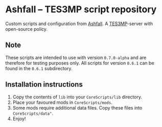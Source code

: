 # Ashfall – TES3MP script repository

Custom scripts and configuration from [Ashfall](https://ashfall.de). A
[TES3MP](https://tes3mp.com/)-server with open-source policy.

## Note

These scripts are intended to use with version `0.7.0-alpha` and are
therefore for testing purposes only. All scripts for version `0.6.1` can
be found in the `0.6.1` subdirectory.

## Installation instructions

1. Copy the contents of `lib` into your `CoreScripts/lib` directory.
2. Place your favoured mods in `CoreScripts/mods`.
3. Some mods require additional data files. Copy these files into `CoreScripts/data"`.
4. Enjoy!
